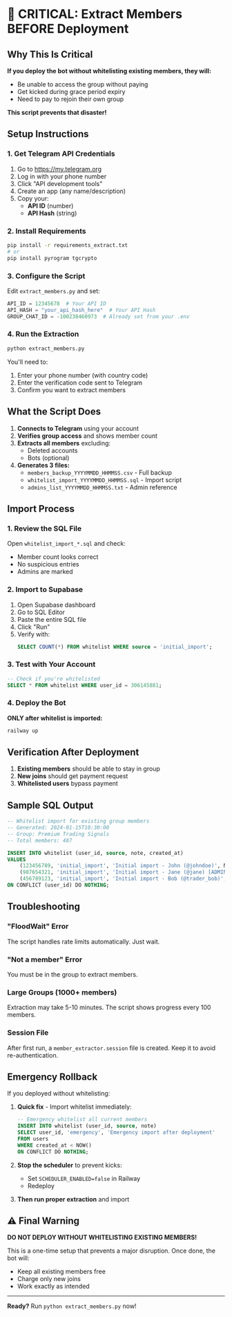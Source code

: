 # 🚨 CRITICAL: Extract Members BEFORE Deployment

## Why This Is Critical

**If you deploy the bot without whitelisting existing members, they will:**
- Be unable to access the group without paying
- Get kicked during grace period expiry
- Need to pay to rejoin their own group

**This script prevents that disaster!**

## Setup Instructions

### 1. Get Telegram API Credentials

1. Go to https://my.telegram.org
2. Log in with your phone number
3. Click "API development tools"
4. Create an app (any name/description)
5. Copy your:
   - **API ID** (number)
   - **API Hash** (string)

### 2. Install Requirements

```bash
pip install -r requirements_extract.txt
# or
pip install pyrogram tgcrypto
```

### 3. Configure the Script

Edit `extract_members.py` and set:
```python
API_ID = 12345678  # Your API ID
API_HASH = "your_api_hash_here"  # Your API Hash
GROUP_CHAT_ID = -100238460973  # Already set from your .env
```

### 4. Run the Extraction

```bash
python extract_members.py
```

You'll need to:
1. Enter your phone number (with country code)
2. Enter the verification code sent to Telegram
3. Confirm you want to extract members

## What the Script Does

1. **Connects to Telegram** using your account
2. **Verifies group access** and shows member count
3. **Extracts all members** excluding:
   - Deleted accounts
   - Bots (optional)
4. **Generates 3 files:**
   - `members_backup_YYYYMMDD_HHMMSS.csv` - Full backup
   - `whitelist_import_YYYYMMDD_HHMMSS.sql` - Import script
   - `admins_list_YYYYMMDD_HHMMSS.txt` - Admin reference

## Import Process

### 1. Review the SQL File

Open `whitelist_import_*.sql` and check:
- Member count looks correct
- No suspicious entries
- Admins are marked

### 2. Import to Supabase

1. Open Supabase dashboard
2. Go to SQL Editor
3. Paste the entire SQL file
4. Click "Run"
5. Verify with:
   ```sql
   SELECT COUNT(*) FROM whitelist WHERE source = 'initial_import';
   ```

### 3. Test with Your Account

```sql
-- Check if you're whitelisted
SELECT * FROM whitelist WHERE user_id = 306145881;
```

### 4. Deploy the Bot

**ONLY after whitelist is imported:**
```bash
railway up
```

## Verification After Deployment

1. **Existing members** should be able to stay in group
2. **New joins** should get payment request
3. **Whitelisted users** bypass payment

## Sample SQL Output

```sql
-- Whitelist import for existing group members
-- Generated: 2024-01-15T10:30:00
-- Group: Premium Trading Signals
-- Total members: 487

INSERT INTO whitelist (user_id, source, note, created_at)
VALUES
    (123456789, 'initial_import', 'Initial import - John (@johndoe)', NOW()),
    (987654321, 'initial_import', 'Initial import - Jane (@jane) [ADMIN]', NOW()),
    (456789123, 'initial_import', 'Initial import - Bob (@trader_bob)', NOW())
ON CONFLICT (user_id) DO NOTHING;
```

## Troubleshooting

### "FloodWait" Error
The script handles rate limits automatically. Just wait.

### "Not a member" Error
You must be in the group to extract members.

### Large Groups (1000+ members)
Extraction may take 5-10 minutes. The script shows progress every 100 members.

### Session File
After first run, a `member_extractor.session` file is created. Keep it to avoid re-authentication.

## Emergency Rollback

If you deployed without whitelisting:

1. **Quick fix** - Import whitelist immediately:
   ```sql
   -- Emergency whitelist all current members
   INSERT INTO whitelist (user_id, source, note)
   SELECT user_id, 'emergency', 'Emergency import after deployment'
   FROM users
   WHERE created_at < NOW()
   ON CONFLICT DO NOTHING;
   ```

2. **Stop the scheduler** to prevent kicks:
   - Set `SCHEDULER_ENABLED=false` in Railway
   - Redeploy

3. **Then run proper extraction** and import

## ⚠️ Final Warning

**DO NOT DEPLOY WITHOUT WHITELISTING EXISTING MEMBERS!**

This is a one-time setup that prevents a major disruption. Once done, the bot will:
- Keep all existing members free
- Charge only new joins
- Work exactly as intended

---

**Ready?** Run `python extract_members.py` now!